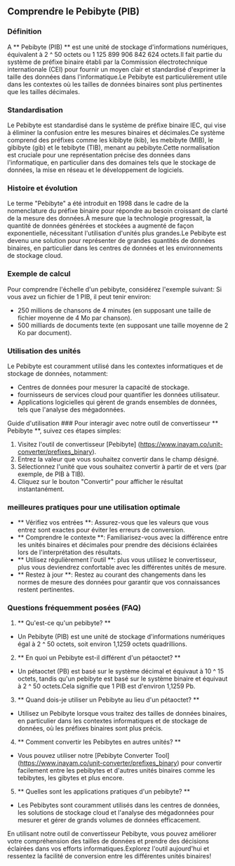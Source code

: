 ## Comprendre le Pebibyte (PIB)

### Définition
A ** Pebibyte (PIB) ** est une unité de stockage d'informations numériques, équivalent à 2 ^ 50 octets ou 1 125 899 906 842 624 octets.Il fait partie du système de préfixe binaire établi par la Commission électrotechnique internationale (CEI) pour fournir un moyen clair et standardisé d'exprimer la taille des données dans l'informatique.Le Pebibyte est particulièrement utile dans les contextes où les tailles de données binaires sont plus pertinentes que les tailles décimales.

### Standardisation
Le Pebibyte est standardisé dans le système de préfixe binaire IEC, qui vise à éliminer la confusion entre les mesures binaires et décimales.Ce système comprend des préfixes comme les kibibyte (kib), les mebibyte (MIB), le gibibyte (gib) et le tebibyte (TIB), menant au pebibyte.Cette normalisation est cruciale pour une représentation précise des données dans l'informatique, en particulier dans des domaines tels que le stockage de données, la mise en réseau et le développement de logiciels.

### Histoire et évolution
Le terme "Pebibyte" a été introduit en 1998 dans le cadre de la nomenclature du préfixe binaire pour répondre au besoin croissant de clarté de la mesure des données.À mesure que la technologie progressait, la quantité de données générées et stockées a augmenté de façon exponentielle, nécessitant l'utilisation d'unités plus grandes.Le Pebibyte est devenu une solution pour représenter de grandes quantités de données binaires, en particulier dans les centres de données et les environnements de stockage cloud.

### Exemple de calcul
Pour comprendre l'échelle d'un pebibyte, considérez l'exemple suivant:
Si vous avez un fichier de 1 PIB, il peut tenir environ:
- 250 millions de chansons de 4 minutes (en supposant une taille de fichier moyenne de 4 Mo par chanson).
- 500 milliards de documents texte (en supposant une taille moyenne de 2 Ko par document).

### Utilisation des unités
Le Pebibyte est couramment utilisé dans les contextes informatiques et de stockage de données, notamment:
- Centres de données pour mesurer la capacité de stockage.
- fournisseurs de services cloud pour quantifier les données utilisateur.
- Applications logicielles qui gèrent de grands ensembles de données, tels que l'analyse des mégadonnées.

Guide d'utilisation ###
Pour interagir avec notre outil de convertisseur ** Pebibyte **, suivez ces étapes simples:
1. Visitez l'outil de convertisseur [Pebibyte] (https://www.inayam.co/unit-converter/prefixes_binary).
2. Entrez la valeur que vous souhaitez convertir dans le champ désigné.
3. Sélectionnez l'unité que vous souhaitez convertir à partir de et vers (par exemple, de PIB à TIB).
4. Cliquez sur le bouton "Convertir" pour afficher le résultat instantanément.

### meilleures pratiques pour une utilisation optimale
- ** Vérifiez vos entrées **: Assurez-vous que les valeurs que vous entrez sont exactes pour éviter les erreurs de conversion.
- ** Comprendre le contexte **: Familiarisez-vous avec la différence entre les unités binaires et décimales pour prendre des décisions éclairées lors de l'interprétation des résultats.
- ** Utilisez régulièrement l'outil **: plus vous utilisez le convertisseur, plus vous deviendrez confortable avec les différentes unités de mesure.
- ** Restez à jour **: Restez au courant des changements dans les normes de mesure des données pour garantir que vos connaissances restent pertinentes.

### Questions fréquemment posées (FAQ)

1. ** Qu'est-ce qu'un pebibyte? **
- Un Pebibyte (PIB) est une unité de stockage d'informations numériques égal à 2 ^ 50 octets, soit environ 1,1259 octets quadrillions.

2. ** En quoi un Pebibyte est-il différent d'un pétaoctet? **
- Un pétaoctet (PB) est basé sur le système décimal et équivaut à 10 ^ 15 octets, tandis qu'un pebibyte est basé sur le système binaire et équivaut à 2 ^ 50 octets.Cela signifie que 1 PIB est d'environ 1,1259 Pb.

3. ** Quand dois-je utiliser un Pebibyte au lieu d'un pétaoctet? **
- Utilisez un Pebibyte lorsque vous traitez des tailles de données binaires, en particulier dans les contextes informatiques et de stockage de données, où les préfixes binaires sont plus précis.

4. ** Comment convertir les Pebibytes en autres unités? **
- Vous pouvez utiliser notre [Pebibyte Converter Tool] (https://www.inayam.co/unit-converter/prefixes_binary) pour convertir facilement entre les pebibytes et d'autres unités binaires comme les tebibytes, les gibytes et plus encore.

5. ** Quelles sont les applications pratiques d'un pebibyte? **
- Les Pebibytes sont couramment utilisés dans les centres de données, les solutions de stockage cloud et l'analyse des mégadonnées pour mesurer et gérer de grands volumes de données efficacement.

En utilisant notre outil de convertisseur Pebibyte, vous pouvez améliorer votre compréhension des tailles de données et prendre des décisions éclairées dans vos efforts informatiques.Explorez l'outil aujourd'hui et ressentez la facilité de conversion entre les différentes unités binaires!